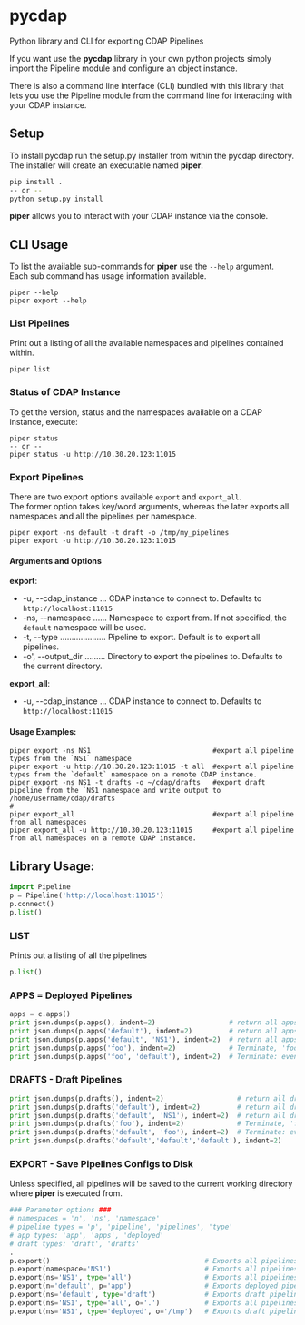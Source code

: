 # pycdap
Python library and CLI for exporting CDAP Pipelines

If you want use the **pycdap** library in your own python projects simply import the 
Pipeline module and configure an object instance.

There is also a command line interface (CLI) bundled with this library that lets you 
use the Pipeline module from the command line for interacting with your CDAP instance.

## Setup
To install pycdap run the setup.py installer from within the pycdap directory. 
The installer will create an executable named **piper**.
```bash
pip install .
-- or --
python setup.py install
```

**piper** allows you to interact with your CDAP instance via the console.

## CLI Usage
To list the available sub-commands for **piper** use the `--help` argument.  
Each sub command has usage information available.
``` commandline
piper --help
piper export --help 
``` 
### List Pipelines
Print out a listing of all the available namespaces and pipelines contained within.
``` commandline
piper list
``` 
### Status of CDAP Instance
To get the version, status and the namespaces available on a CDAP instance, execute:
``` commandline
piper status
-- or --
piper status -u http://10.30.20.123:11015 
``` 
### Export Pipelines
There are two export options available ` export ` and ` export_all `.  
The former option takes key/word arguments, whereas the later exports all 
namespaces and all the pipelines per namespace.
``` commandline
piper export -ns default -t draft -o /tmp/my_pipelines
piper export -u http://10.30.20.123:11015 
``` 
#### Arguments and Options
**export**:
* -u, --cdap_instance ... CDAP instance to connect to. Defaults to `http://localhost:11015`
* -ns, --namespace ...... Namespace to export from. If not specified, the `default` namespace will be used.
* -t, --type .................... Pipeline to export.  Default is to export all pipelines.
* -o', --output_dir ......... Directory to export the pipelines to. Defaults to the current directory.

**export_all**:
* -u, --cdap_instance ... CDAP instance to connect to. Defaults to `http://localhost:11015`

#### Usage Examples:
```commandline
piper export -ns NS1                              #export all pipeline types from the `NS1` namespace 
piper export -u http://10.30.20.123:11015 -t all  #export all pipeline types from the `default` namespace on a remote CDAP instance.
piper export -ns NS1 -t drafts -o ~/cdap/drafts   #export draft pipeline from the `NS1 namespace and write output to /home/username/cdap/drafts
#
piper export_all                                  #export all pipeline from all namespaces 
piper export_all -u http://10.30.20.123:11015     #export all pipeline from all namespaces on a remote CDAP instance.
```



## Library Usage:
```python
import Pipeline
p = Pipeline('http://localhost:11015')
p.connect()
p.list()
```

### LIST
Prints out a listing of all the pipelines 

```python
p.list()
```

### APPS = Deployed Pipelines
```python
apps = c.apps()
print json.dumps(p.apps(), indent=2)                  # return all apps in the all namespaces
print json.dumps(p.apps('default'), indent=2)         # return all apps in the 'default' ns
print json.dumps(p.apps('default', 'NS1'), indent=2)  # return all apps in the 'default' and 'NS1' ns
print json.dumps(p.apps('foo'), indent=2)             # Terminate, 'foo' is not a valid namespace
print json.dumps(p.apps('foo', 'default'), indent=2)  # Terminate: even though 'default is valid 'foo' is not

```

### DRAFTS - Draft Pipelines
```python
print json.dumps(p.drafts(), indent=2)                  # return all drafts in all ns
print json.dumps(p.drafts('default'), indent=2)         # return all drafts in 'default' ns
print json.dumps(p.drafts('default', 'NS1'), indent=2)  # return all drafts in 'default' ns
print json.dumps(p.drafts('foo'), indent=2)             # Terminate, 'foo' is not a valid namespace
print json.dumps(p.drafts('default', 'foo'), indent=2)  # Terminate: even though 'default is valid 'foo' is not
print json.dumps(p.drafts('default','default','default'), indent=2)         # return all drafts in 'default' ns

```

### EXPORT - Save Pipelines Configs to Disk
Unless specified, all pipelines will be saved to the current working directory where **piper** is executed from.
```python
### Parameter options ###
# namespaces = 'n', 'ns', 'namespace'
# pipeline types = 'p', 'pipeline', 'pipelines', 'type'
# app types: 'app', 'apps', 'deployed'
# draft types: 'draft', 'drafts'
.
p.export()                                      # Exports all pipelines in all namespaces
p.export(namespace='NS1')                       # Exports all pipelines in namespace `NS1`
p.export(ns='NS1', type='all')                  # Exports all pipelines in namespace `NS1` -- same as above
p.export(n='default', p='app')                  # Exports deployed pipelines for namespace `default`
p.export(ns='default', type='draft')            # Exports draft pipelines for namespace `default`
p.export(ns='NS1', type='all', o='.')           # Exports all pipelines in namespace `NS1`, and save them to current directory
p.export(ns='NS1', type='deployed', o='/tmp')   # Exports draft pipelines in namespace `NS1` and save them to /tmp
```

